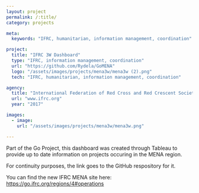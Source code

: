 ```yaml
---
layout: project
permalink: /:title/
category: projects

meta:
  keywords: "IFRC, humanitarian, information management, coordination"

project:
  title: "IFRC 3W Dashboard"
  type: "IFRC, information management, coordination"
  url: "https://github.com/Rydela/GoMENA"
  logo: "/assets/images/projects/mena3w/mena3w (2).png"
  tech: "IFRC, humanitarian, information management, coordination"

agency:
  title: "International Federation of Red Cross and Red Crescent Societies"
  url: "www.ifrc.org"
  year: "2017"

images:
  - image:
    url: "/assets/images/projects/mena3w/mena3w.png"

---
```

<p>Part of the Go Project, this dashboard was created through Tableau to provide up to date information on projects occuring in the MENA region.

For continuity purposes, the link goes to the GitHub respository for it.

You can find the new IFRC MENA site here: https://go.ifrc.org/regions/4#operations</p>
